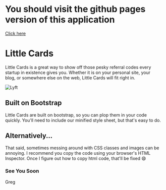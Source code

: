 # You should visit the github pages version of this application
[Click here](http://ggarnhart.github.io/little-cards)

# Little Cards

Little Cards is a great way to show off those pesky referral codes every startup in existence gives you. Whether it is on your personal site, your blog, or somewhere else on the web, Little Cards will fit right in.

![Lyft](https://s3.amazonaws.com/ggarnhart.com/Lyft.png)

## Built on Bootstrap

Little Cards are built on bootstrap, so you can plop them in your code quickly. You'll need to include our minified style sheet, but that's easy to do.

## Alternatively...

That said, sometimes messing around with CSS classes and images can be annoying. I recommend you copy the code using your browser's HTML Inspector. Once I figure out how to copy html code, that'll be fixed 😄

### See You Soon

Greg
